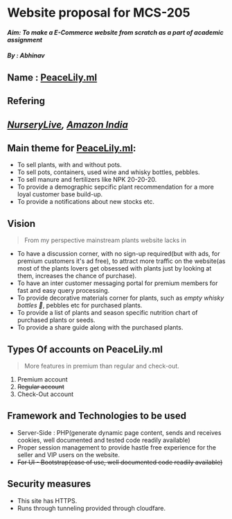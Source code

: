 # Website proposal for MCS-205
#### _Aim: To make a E-Commerce website from scratch as a part of academic assignment_
#### _By : Abhinav_
## Name : [PeaceLily.ml](http://PeaceLily.ml)
## Refering 
## _[NurseryLive](https://NurseryLive.com), [Amazon India](https://www.amazon.in/Plants/b?ie=UTF8&node=4297302031)_
## Main theme for [PeaceLily.ml](http://PeaceLily.ml):
* To sell plants, with and without pots.
* To sell pots, containers, used wine and whisky bottles, pebbles.
* To sell manure and fertilizers like NPK 20-20-20.
* To provide a demographic sepcific plant recommendation for a more loyal customer base build-up.
* To provide a notifications about new stocks etc.
## Vision
> From my perspective mainstream plants website lacks in
* To have a discussion corner, with no sign-up required(but with ads, for premium customers it's ad free), to attract more traffic on the website(as most of the plants lovers get obsessed with plants just by looking at them, increases the chance of purchase).
* To have an inter customer messaging portal for premium members for fast and easy query processing. 
* To provide decorative materials corner for plants, such as *empty whisky bottles 🍾*, pebbles etc for purchased plants.
* To provide a list of plants and season specific nutrition chart of purchased plants or seeds.
* To provide a share guide along with the purchased plants.
## Types Of accounts on PeaceLily.ml
> More features in premium than regular and check-out.
1. Premium account
2. ~~Regular account~~
3. Check-Out account
## Framework and Technologies to be used
* Server-Side : PHP(generate dynamic page content, sends and receives cookies, well documented and tested code readily  available)
* Proper session management to provide hastle free experience for the seller and VIP users on the website.
* ~~For UI - Bootstrap(ease of use, well documented code readily available)~~

## Security measures 
* This site has HTTPS.
* Runs through tunneling provided through cloudfare.